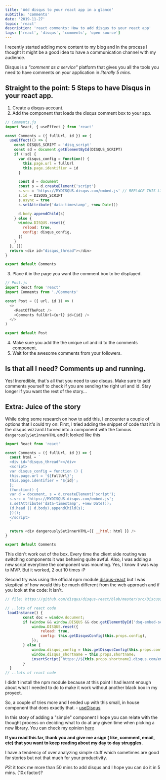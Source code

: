 ```yaml
---
title: 'Add disqus to your react app in a glance'
subtitle: 'comments'
date: '2019-11-27'
topic: 'react'
description: 'react comments: How to add disqus to your react app'
tags: ['react', 'disqus', 'comments', 'open source']
---
```


I recently started adding more content to my blog and in the process I thought It might be a good idea to have a communication channel with my audience.

Disqus is a _"comment as a service"_ platform that gives you all the tools you need to have comments on your application in _literally 5 mins_.

## Straight to the point: 5 Steps to have Disqus in your react app.

1. Create a disqus account.
2. Add the component that loads the disqus comment box to your app.

```javascript
// Comments.js
import React, { useEffect } from 'react'

const Comments = ({ fullUrl, id }) => {
  useEffect(() => {
    const DISQUS_SCRIPT = 'disq_script'
    const sd = document.getElementById(DISQUS_SCRIPT)
    if (!sd) {
      var disqus_config = function() {
        this.page.url = fullUrl
        this.page.identifier = id
      }

      const d = document
      const s = d.createElement('script')
      s.src = 'https://MYDISQUS.disqus.com/embed.js' // REPLACE THIS LINE WITH YOUR DISQUS LINE
      s.id = DISQUS_SCRIPT
      s.async = true
      s.setAttribute('data-timestamp', +new Date())

      d.body.appendChild(s)
    } else {
      window.DISQUS.reset({
        reload: true,
        config: disqus_config,
      })
    }
  }, [])
  return <div id="disqus_thread"></div>
}

export default Comments
```

3. Place it in the page you want the comment box to be displayed.

```javascript
// Post.js
import React from 'react'
import Comments from './Comments'

const Post = ({ url, id }) => (
  <>
    <RestOfThePost />
    <Comments fullUrl={url} id={id} />
  </>
)

export default Post
```

4. Make sure you add the the unique url and id to the comments component.
5. Wait for the awesome comments from your followers.

## Is that all I need? Comments up and running.

Yes! Incredible, that's all that you need to use disqus. Make sure to add comments yourself to check if you are sending the right url and id. Stay longer if you want the rest of the story...

## Extra: Juice of the story

While doing some research on how to add this, I encounter a couple of options that I could try on: First, I tried adding the snippet of code that it's in the disqus wizzard.I turned into a component with the famous `dangerouslySetInnerHTML` and It looked like this

```javascript
import React from 'react'

const Comments = ({ fullUrl, id }) => {
  const html = `
  <div id="disqus_thread"></div>
  <script>
  var disqus_config = function () {
  this.page.url = '${fullUrl}';
  this.page.identifier = '${id}';
  };
  (function() {
  var d = document, s = d.createElement('script');
  s.src = 'https://MYDISQUS.disqus.com/embed.js';
  s.setAttribute('data-timestamp', +new Date());
  (d.head || d.body).appendChild(s);
  })();
  </script>
  `

  return <div dangerouslySetInnerHTML={{ __html: html }} />
}

export default Comments
```

This didn't work out of the box. Every time the client side routing was switching components it was behaving quite awful. Also, I was adding a new script everytime the component was mounting. Yes, I know it was way to MVP. But it worked, 2 out 10 times :P

Second try was using the official npm module [disqus-react](https://github.com/disqus/disqus-react) but I was skeptical of how would this be much different from the web approach and if you look at the code: It isn't.

```javascript
// file: https://github.com/disqus/disqus-react/blob/master/src/DiscussionEmbed.jsx

// ..lots of react code
 loadInstance() {
        const doc = window.document;
        if (window && window.DISQUS && doc.getElementById('dsq-embed-scr')) {
            window.DISQUS.reset({
                reload: true,
                config: this.getDisqusConfig(this.props.config),
            });
        } else {
            window.disqus_config = this.getDisqusConfig(this.props.config);
            window.disqus_shortname = this.props.shortname;
            insertScript(`https://${this.props.shortname}.disqus.com/embed.js`, 'dsq-embed-scr', doc.body);
        }
  }
// ..lots of react code
```

I didn't install the npm module because at this point I had learnt enough about what I needed to do to make it work without another black box in my proyect.

So, a couple of tries more and I ended up with this small, in house component that does exactly that. - [useDisqus](https://github.com/neomaxzero/useDisqus)

In this story of adding a "simple" component I hope you can relate with the thought process on deciding what to do at any given time when picking a new library. You can check my opinion [here](/en/frontend-architecture-install-vs-write)

**If you read this far, thank you and give me a sign ( like, comment, email, etc) that you want to keep reading about my day to day struggles.**

I have a tendency of over analyzing simple stuff which sometimes are good for stories but not that much for your productivity.

_PS:_ it took me more than 50 mins to add disqus and I hope you can do it in 5 mins. (10x factor)?
